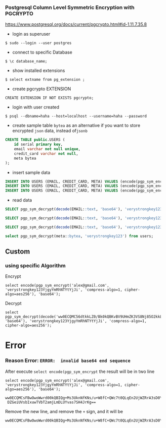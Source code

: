 ### Postgresql Column Level Symmetric Encryption with PGCRYPTO

https://www.postgresql.org/docs/current/pgcrypto.html#id-1.11.7.35.8

- login as superuser
```shell
$ sudo --login --user postgres
```

- connect to specific Database
```shell
$ \c database_name;
```

- show installed extensions
```shell
$ select extname from pg_extension ;
```

- create pgcrypto EXTENSION
```shell
CREATE EXTENSION IF NOT EXISTS pgcrypto;
```

- login with user created
```shell
$ psql --dbname=haha --host=localhost --username=haha --password
```

- create sample table
`bytea` as an alternative if you want to store encrypted `json` data, instead of`jsonb` 
```sql
CREATE TABLE public.USERS (
    id serial primary key,
    email varchar not null unique,
    credit_card varchar not null,
    meta bytea
);
```

- insert sample data
```sql
INSERT INTO USERS (EMAIL, CREDIT_CARD, META) VALUES (encode(pgp_sym_encrypt('alex@gmail.com', 'verystrongkey123'), 'base64'), encode(pgp_sym_encrypt('4797459275128533', 'verystrongkey123'), 'base64'), pgp_sym_encrypt('{"age": 32, "phone": "081"}', 'verystrongkey123'));
INSERT INTO USERS (EMAIL, CREDIT_CARD, META) VALUES (encode(pgp_sym_encrypt('bony@gmail.com', 'verystrongkey123'), 'base64'), encode(pgp_sym_encrypt('4455778542145936', 'verystrongkey123'), 'base64'), pgp_sym_encrypt('{"age": 32, "phone": "081"}', 'verystrongkey123'));
INSERT INTO USERS (EMAIL, CREDIT_CARD, META) VALUES (encode(pgp_sym_encrypt('sisy@gmail.com', 'verystrongkey123'), 'base64'), encode(pgp_sym_encrypt('4797472753193994', 'verystrongkey123'), 'base64'), pgp_sym_encrypt('{"age": 32, "phone": "081"}', 'verystrongkey123'));

```

- read data
```sql
SELECT pgp_sym_decrypt(decode(EMAIL::text, 'base64'), 'verystrongkey123') as EMAIL_D, pgp_sym_decrypt(decode(CREDIT_CARD::text, 'base64'), 'verystrongkey123') as CC_D FROM USERS WHERE pgp_sym_decrypt(decode(EMAIL::text, 'base64'), 'verystrongkey123') LIKE 'a%';

SELECT pgp_sym_decrypt(decode(EMAIL::text, 'base64'), 'verystrongkey123') as EMAIL_D, pgp_sym_decrypt(decode(CREDIT_CARD::text, 'base64'), 'verystrongkey123') as CC_D FROM USERS ORDER BY pgp_sym_decrypt(decode(EMAIL::text, 'base64'), 'verystrongkey123') ASC;

SELECT pgp_sym_decrypt(decode(EMAIL::text, 'base64'), 'verystrongkey123') as EMAIL_D, pgp_sym_decrypt(decode(CREDIT_CARD::text, 'base64'), 'verystrongkey123') as CC_D FROM USERS ORDER BY pgp_sym_decrypt(decode(EMAIL::text, 'base64'), 'verystrongkey123') DESC;

select pgp_sym_decrypt(meta::bytea, 'verystrongkey123') from users;
```

## Custom

### using specific Algorithm

Encrypt
```
select encode(pgp_sym_encrypt('alex@gmail.com', 'verystrongkey123YjgyYmRhNTYtYjJi', 'compress-algo=1, cipher-algo=aes256'), 'base64');
```

Decrypt
```
select pgp_sym_decrypt(decode('ww0ECQMC56dtkkLZ0/Bk0kQBKvBV9UHmZK3VS8Nj85O2kkLL29D1xRxbjf1rANSBkUmdfm9rAnJpVeZcuUmcOvqeB3Q3LmLgwShgh2JyWkAqDamHug==', 'base64'), 'verystrongkey123YjgyYmRhNTYtYjJi', 'compress-algo=1, cipher-algo=aes256');
```

# Error
### Reason Error: `ERROR:  invalid base64 end sequence`

After execute `select encode(pgp_sym_encrypt` the result will be in two line
```
select encode(pgp_sym_encrypt('alex@gmail.com', 'verystrongkey123YjgyYmRhNTYtYjJi', 'compress-algo=1, cipher-algo=aes256'), 'base64');
 ww0ECQMCsFBwOwoWwrd00kQBIQg+Ms3UknNfKNs/u+W8fC+QWc7t0QLqEn2UjWZRrA3sD0Y6jPML+
 DZGeiUVsbIxuwTVbT2amjLmDLUYvas7SH4JrKg==
 ```

Remove the new line, and remove the `+` sign, and it will be
```
ww0ECQMCsFBwOwoWwrd00kQBIQg+Ms3UknNfKNs/u+W8fC+QWc7t0QLqEn2UjWZRrA3sD0Y6jPMLDZGeiUVsbIxuwTVbT2amjLmDLUYvas7SH4JrKg==
```


